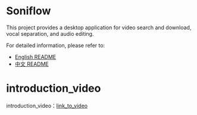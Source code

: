 # Soniflow

This project provides a desktop application for video search and download, vocal separation, and audio editing.

For detailed information, please refer to:
*   [English README](README_en.md)
*   [中文 README](README_zh.md)

# introduction_video #

introduction_video：[link_to_video](https://www.bilibili.com/video/BV1Jfu8zoEUk/?vd_source=3b6e9d5090caeed07f2e257285de8091)
